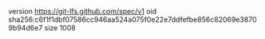 version https://git-lfs.github.com/spec/v1
oid sha256:c6f1f1dbf07586cc946aa524a075f0e22e7ddfefbe856c82069e38709b94d6e7
size 1008
